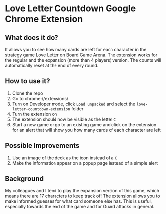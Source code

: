 # Love Letter Countdown Google Chrome Extension

## What does it do? 
It allows you to see how many cards are left for each character in the strategy game Love Letter on Board Game Arena.
The extension works for the regular and the expansion (more than 4 players) version.
The counts will automatically reset at the end of every round.

## How to use it?
1. Clone the repo
1. Go to chrome://extensions/ 
1. Turn on Developer mode, click `Load unpacked` and select the `love-letter-countdown-extension` folder 
1. Turn the extension on 
1. The extension should now be visible as the letter `C`
1. Start a new game or go to an existing game and click on the extension for an alert that will show you how many cards of each character are left

## Possible Improvements 
1. Use an image of the deck as the icon instead of a `C`
1. Make the information appear on a popup page instead of a simple alert

## Background
My colleagues and I tend to play the expansion version of this game, which means there are 17 characters to keep track of!
The extension allows you to make informed guesses for what card someone else has. This is useful, especially towards the end of the game and for Guard attacks in general.

